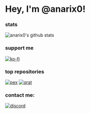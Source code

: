 # Hey, I'm @anarix0!
### stats
![anarix0's github stats](https://github-readme-stats.vercel.app/api?username=anarix0&theme=transparent&hide_border=true&show_icons=true&count_private=true&include_all_commits=true)

### support me
[![ko-fi](https://ko-fi.com/img/githubbutton_sm.svg)](https://ko-fi.com/D1D7RPP0W)

### top repositories
[![pex](https://github-readme-stats.vercel.app/api/pin/?username=anarix0&repo=pex&theme=default_repocard)](https://github.com/anarix0/pex)
[![qrat](https://github-readme-stats.vercel.app/api/pin/?username=anarix0&repo=qrat&theme=default_repocard)](https://github.com/anarix0/qrat)

### contact me:
[![discord](https://discordapp.com/api/guilds/925006024736374864/widget.png)](https://dsc.gg/void0)
